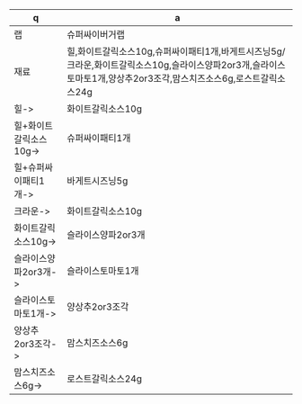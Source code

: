  q  | a
--- | ---
랩	| 슈퍼싸이버거랩
재료	| 힐,화이트갈릭소스10g,슈퍼싸이패티1개,바게트시즈닝5g/크라운,화이트갈릭소스10g,슬라이스양파2or3개,슬라이스토마토1개,양상추2or3조각,맘스치즈소스6g,로스트갈릭소스24g
힐->	| 화이트갈릭소스10g
힐+화이트갈릭소스10g->	| 슈퍼싸이패티1개
힐+슈퍼싸이패티1개->	| 바게트시즈닝5g
크라운->	| 화이트갈릭소스10g
화이트갈릭소스10g->	| 슬라이스양파2or3개
슬라이스양파2or3개->	| 슬라이스토마토1개
슬라이스토마토1개->	| 양상추2or3조각
양상추2or3조각->	| 맘스치즈소스6g
맘스치즈소스6g->	| 로스트갈릭소스24g
